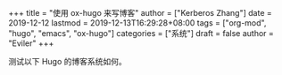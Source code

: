 +++
title = "使用 ox-hugo 来写博客"
author = ["Kerberos Zhang"]
date = 2019-12-12
lastmod = 2019-12-13T16:29:28+08:00
tags = ["org-mod", "hugo", "emacs", "ox-hugo"]
categories = ["系统"]
draft = false
author = "Eviler"
+++

测试以下 Hugo 的博客系统如何。
